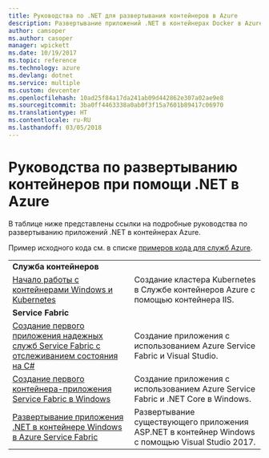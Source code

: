 ```yaml
---
title: Руководства по .NET для развертывания контейнеров в Azure
description: Развертывание приложений .NET в контейнерах Docker в Azure и их масштабирование при помощи DC/OS, Mesos или Kubernetes.
author: camsoper
ms.author: casoper
manager: wpickett
ms.date: 10/19/2017
ms.topic: reference
ms.technology: azure
ms.devlang: dotnet
ms.service: multiple
ms.custom: devcenter
ms.openlocfilehash: 10ad25f84a17da241ab09d442862e307a02ae9e8
ms.sourcegitcommit: 3ba0ff4463338a0ab0f3f15a7601b89417c06970
ms.translationtype: HT
ms.contentlocale: ru-RU
ms.lasthandoff: 03/05/2018
---
```

# <a name="container-deployment-tutorials-with-net-on-azure"></a>Руководства по развертыванию контейнеров при помощи .NET в Azure

В таблице ниже представлены ссылки на подробные руководства по развертыванию приложений .NET в контейнерах Azure.

Пример исходного кода см. в списке [примеров кода для служб Azure](https://azure.microsoft.com/resources/samples/?platform=dotnet).

| | |
|---|---|
| **Служба контейнеров** ||
| [Начало работы с контейнерами Windows и Kubernetes][1] | Создание кластера Kubernetes в Службе контейнеров Azure с помощью контейнера IIS.
|**Service Fabric**| |
| [Создание первого приложения надежных служб Service Fabric с отслеживанием состояния на C#][2] | Создание приложения с использованием Azure Service Fabric и Visual Studio. | 
| [Создание первого контейнера-приложения Service Fabric в Windows][3] | Создание приложения с использованием Azure Service Fabric и .NET Core в Windows. | 
| [Развертывание приложения .NET в контейнере Windows в Azure Service Fabric][4] | Развертывание существующего приложения ASP.NET в контейнер Windows с помощью Visual Studio 2017.  |

[1]: /azure/container-service/container-service-kubernetes-windows-walkthrough
[2]: /azure/service-fabric/service-fabric-create-your-first-application-in-visual-studio
[3]: /azure/service-fabric/service-fabric-get-started-containers
[4]: /azure/service-fabric/service-fabric-host-app-in-a-container
